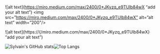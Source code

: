 ![alt text](https://miro.medium.com/max/2400/0*JKyzq_e9TUlb84wX “add your alt text”)
<img src=”https://miro.medium.com/max/2400/0*JKyzq_e9TUlb84wX” alt=”alt text” width=”200"/>



![alt text](https://{/miro.medium.com/max/2400/0*JKyzq_e9TUlb84wX} “add your alt text”)





![Sylvain's GitHub stats](https://github-readme-stats.vercel.app/api?username=Sylvain-Valvassori&show_icons=true&theme=react)![Top Langs](https://github-readme-stats.vercel.app/api/top-langs/?username=Sylvain-Valvassori&langs_count=10&theme=react)

